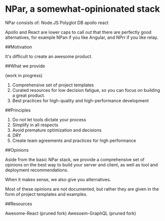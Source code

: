 # NPar, a somewhat-opinionated stack 

NPar consists of:
Node.JS 
Polyglot DB 
apollo 
react

Apollo and React are lower caps to call out that there are perfectly good alternatives, for example NPan if you like Angular, and NPrr if you like relay.

##Motivation

It's difficult to create an awesome product.   

##What we provide

(work in progress)

1. Comprehensive set of project templates
2. Curated resources for low decision fatigue, so you can focus on building a great product.
2. Best practices for high-quality and high-performance development

##Principles
1. Do not let tools dictate your process
2. Simplify in all respects 
3. Avoid premature optimization and decisions
4. DRY
5. Create team agreements and practices for high performance

##Opinions

Aside from the basic NPar stack, we provide a comprehensive set of opinions on the best way to build your server and client, as well as tool and deployment recommendations.  

When it makes sense, we also give you alternatives.

Most of these opinions are not documented, but rather they are given in the form of project templates and examples. 

##Resources

Awesome-React (pruned fork)
Awesoem-GraphQL (pruned fork)